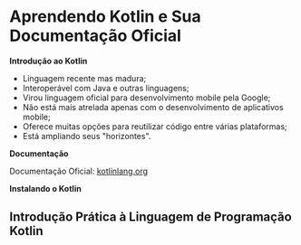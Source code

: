 # Aprendendo Kotlin e Sua Documentação Oficial

**Introdução ao Kotlin**

- Linguagem recente mas madura;
- Interoperável com Java e outras linguagens;
- Virou linguagem oficial para desenvolvimento mobile pela Google;
- Não está mais atrelada apenas com o desenvolvimento de aplicativos mobile;
- Oferece muitas opções para reutilizar código entre várias plataformas;
- Está ampliando seus "horizontes".

**Documentação**

Documentação Oficial: [kotlinlang.org](https://kotlinlang.org/)


**Instalando o Kotlin**

## Introdução Prática à Linguagem de Programação Kotlin